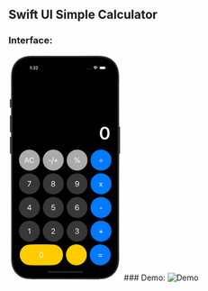 ## Swift UI Simple Calculator
### Interface:
<img src="calculator.png" alt="Interface" height="400"/>
### Demo:
<img src="https://github.com/bISHAL-2001/SWIFT_UI-Calculator/assets/81809899/23de7ed4-5c11-4fb3-ad2a-2be693ccbc5a" alt="Demo" height="400"/>


